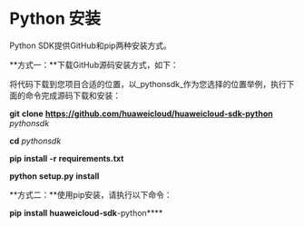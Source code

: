 # Python 安装<a name="ZH-CN_TOPIC_0111241266"></a>

Python SDK提供GitHub和pip两种安装方式。

**方式一：**下载GitHub源码安装方式，如下：

将代码下载到您项目合适的位置，以_pythonsdk_作为您选择的位置举例，执行下面的命令完成源码下载和安装：

**git** **clone** **https://github.com/huaweicloud/huaweicloud-sdk-python** _pythonsdk_

**cd** _pythonsdk_

**pip** **install** **-r** **requirements.txt**

**python** **setup.py** **install**

**方式二：**使用pip安装，请执行以下命令：

**pip** **install** **huaweicloud-sdk**-python****

